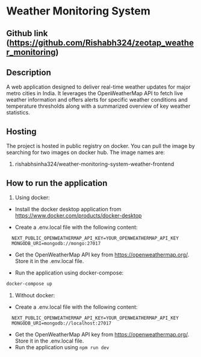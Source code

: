 # Weather Monitoring System

## Github link (https://github.com/Rishabh324/zeotap_weather_monitoring)

## Description

A web application designed to deliver real-time weather updates for major metro cities in India. It leverages the OpenWeatherMap API to fetch live weather information and offers alerts for specific weather conditions and temperature thresholds along with a summarized overview of key weather statistics.

## Hosting

The project is hosted in public registry on docker. You can pull the image by searching for two images on docker hub. The image names are:

1. rishabhsinha324/weather-monitoring-system-weather-frontend

## How to run the application

1. Using docker:

- Install the docker desktop application from https://www.docker.com/products/docker-desktop

- Create a .env.local file with the following content:

```
  NEXT_PUBLIC_OPENWEATHERMAP_API_KEY=YOUR_OPENWEATHERMAP_API_KEY
  MONGODB_URI=mongodb://mongo:27017
```

- Get the OpenWeatherMap API key from https://openweathermap.org/. Store it in the .env.local file.

- Run the application using docker-compose:

```bash
docker-compose up
```

1. Without docker:

- Create a .env.local file with the following content:

```
  NEXT_PUBLIC_OPENWEATHERMAP_API_KEY=YOUR_OPENWEATHERMAP_API_KEY
  MONGODB_URI=mongodb://localhost:27017
```

- Get the OpenWeatherMap API key from https://openweathermap.org/. Store it in the .env.local file.
- Run the application using `npm run dev`
